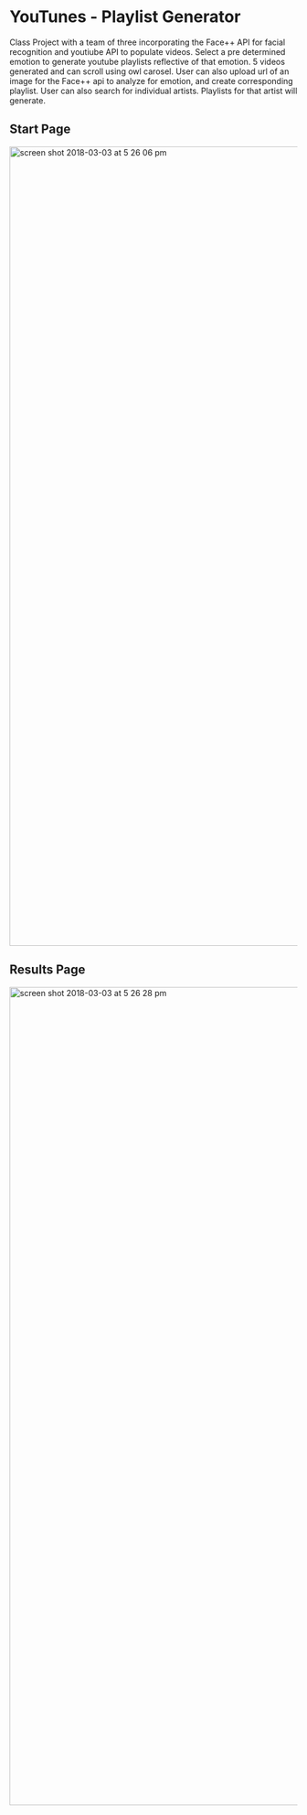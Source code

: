 # YouTunes - Playlist Generator
Class Project with a team of three incorporating the Face++ API for facial recognition and youtiube API to populate videos. Select a pre determined emotion to generate youtube playlists reflective of that emotion. 5 videos generated and can scroll using owl carosel. 
User can also upload url of an image for the Face++ api to analyze for emotion, and create corresponding playlist.
User can also search for individual artists. Playlists for that artist will generate.

## Start Page
<img width="1398" alt="screen shot 2018-03-03 at 5 26 06 pm" src="https://user-images.githubusercontent.com/30426278/36941117-5b8c1524-1f08-11e8-9e69-c86cb48d4bdf.png">

## Results Page
<img width="1431" alt="screen shot 2018-03-03 at 5 26 28 pm" src="https://user-images.githubusercontent.com/30426278/36941118-5efd7eaa-1f08-11e8-9954-46b724358eb9.png">
